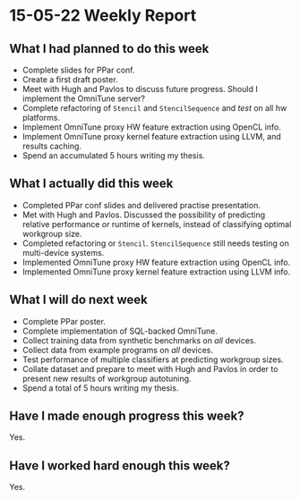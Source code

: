 # 15-05-22 Weekly Report

## What I had planned to do this week

* Complete slides for PPar conf.
* Create a first draft poster.
* Meet with Hugh and Pavlos to discuss future progress. Should I
  implement the OmniTune server?
* Complete refactoring of `Stencil` and `StencilSequence` and *test*
  on all hw platforms.
* Implement OmniTune proxy HW feature extraction using OpenCL info.
* Implement OmniTune proxy kernel feature extraction using LLVM, and
  results caching.
* Spend an accumulated 5 hours writing my thesis.

## What I actually did this week

* Completed PPar conf slides and delivered practise presentation.
* Met with Hugh and Pavlos. Discussed the possibility of predicting
  relative performance *or* runtime of kernels, instead of classifying
  optimal workgroup size.
* Completed refactoring or `Stencil`. `StencilSequence` still needs
  testing on multi-device systems.
* Implemented OmniTune proxy HW feature extraction using OpenCL info.
* Implemented OmniTune proxy kernel feature extraction using LLVM
  info.

## What I will do next week

* Complete PPar poster.
* Complete implementation of SQL-backed OmniTune.
* Collect training data from synthetic benchmarks on *all* devices.
* Collect data from example programs on *all* devices.
* Test performance of multiple classifiers at predicting workgroup
  sizes.
* Collate dataset and prepare to meet with Hugh and Pavlos in order to
  present new results of workgroup autotuning.
* Spend a total of 5 hours writing my thesis.

## Have I made enough progress this week?

Yes.

## Have I worked hard enough this week?

Yes.
